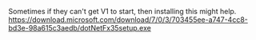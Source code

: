 Sometimes if they can't get V1 to start, then installing this might help.
https://download.microsoft.com/download/7/0/3/703455ee-a747-4cc8-bd3e-98a615c3aedb/dotNetFx35setup.exe
 
